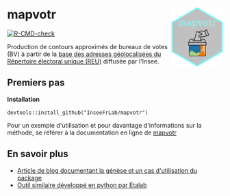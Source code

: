 # mapvotr <a href='https://github.com/jpramil/mapvotr'><img src='man/figures/logo.png' align="right" width="120" /></a> 


  <!-- badges: start -->
  [![R-CMD-check](https://github.com/jpramil/mapvotr/actions/workflows/R-CMD-check.yaml/badge.svg)](https://github.com/jpramil/mapvotr/actions/workflows/R-CMD-check.yaml)
  <!-- badges: end -->

Production de contours approximés de bureaux de votes (BV) à partir de la [base des adresses géolocalisées du Répertoire électoral unique (REU)](LIEN_A_AJOUTER_ULTERIEUREMENT) diffusée par l'Insee.


## Premiers pas 

**Installation**

```
devtools::install_github("InseeFrLab/mapvotr")
```

Pour un exemple d'utilisation et pour davantage d'informations sur la méthode, se référer à la documentation en ligne de [mapvotr](LIEN_A_AJOUTER_ULTERIEUREMENT)

## En savoir plus

- [Article de blog documentant la génèse et un cas d'utilisation du package](LIEN_A_AJOUTER_ULTERIEUREMENT)
- [Outil similaire développé en python par Etalab](LIEN_A_AJOUTER_ULTERIEUREMENT)
